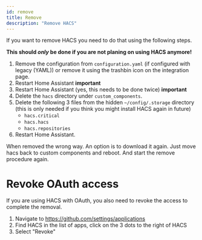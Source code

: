 ```yaml
---
id: remove
title: Remove
description: "Remove HACS"
---
```


If you want to remove HACS you need to do that using the following steps.

**This should _only_ be done if you are not planing on using HACS anymore!**

1. Remove the configuration from `configuration.yaml` (if configured with legacy (YAML)) or remove it using the trashbin icon on the integration page.
1. Restart Home Assistant **important**
1. Restart Home Assistant (yes, this needs to be done twice) **important**
1. Delete the `hacs` directory under `custom_components`.
1. Delete the following 3 files from the hidden `~/config/.storage` directory (this is only needed if you think you might install HACS again in future)
   * `hacs.critical`
   * `hacs.hacs`
   * `hacs.repositories`
1. Restart Home Assistant.

When removed the wrong way. An option is to download it again.
Just move hacs back to custom components and reboot. And start the remove procedure again.


# Revoke OAuth access

If you are using HACS with OAuth, you also need to revoke the access to complete the removal.

1. Navigate to https://github.com/settings/applications
1. Find HACS in the list of apps, click on the 3 dots to the right of HACS
1. Select "Revoke"
